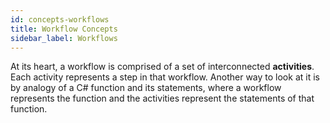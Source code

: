 ```yaml
---
id: concepts-workflows
title: Workflow Concepts
sidebar_label: Workflows
---
```


At its heart, a workflow is comprised of a set of interconnected **activities**. Each activity represents a step in that workflow.
Another way to look at it is by analogy of a C# function and its statements, where a workflow represents the function and the activities represent the statements of that function.

  